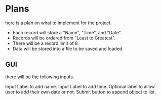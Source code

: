 # Plans

here is a plan on what to implement for the project.

- Each record will store a "Name", "Time", and "Date".
- Records will be ordered from "Least to Greatest".
- There will be a record limit of 8.
- Data will be stored into a file to be saved and loaded.

## GUI

there will be the following inputs.

Input Label to add name.
Input Label to add time.
Optional label to allow user to add their own date or not.
Submit button to append object to list.